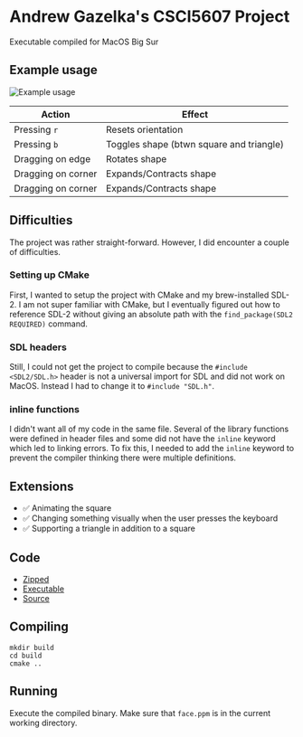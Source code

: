 # Andrew Gazelka's CSCI5607 Project
Executable compiled for MacOS Big Sur

## Example usage

![Example usage](example.gif)

| Action | Effect|
| ------------- | ------------- |
| Pressing `r`  | Resets orientation  |
| Pressing `b`  | Toggles shape (btwn square and triangle)  |
| Dragging on edge | Rotates shape |
| Dragging on corner | Expands/Contracts shape |
| Dragging on corner | Expands/Contracts shape |

## Difficulties
The project was rather straight-forward. However, I did encounter a couple of difficulties.

### Setting up CMake
First, I wanted to setup the project with CMake and my brew-installed SDL-2. I am not super familiar with CMake, but I eventually 
figured out how to reference SDL-2 without giving an absolute path with the `find_package(SDL2 REQUIRED)` command. 

### SDL headers
Still, I could not get the project to compile because the `#include <SDL2/SDL.h>` header is not a universal import for SDL and did not work on 
MacOS. Instead I had to change it to `#include "SDL.h"`.

### inline functions
I didn't want all of my code in the same file. Several of the library functions were defined in header files and some did not have the `inline` keyword which led to linking errors. To fix this, I needed to add the `inline` keyword to prevent the compiler thinking there were multiple definitions.



## Extensions
- ✅ Animating the square
- ✅ Changing something visually when the user presses the keyboard
- ✅ Supporting a triangle in addition to a square

## Code
- [Zipped](project.zip)
- [Executable](bin/proj1)
- [Source](source_code)

## Compiling
```
mkdir build
cd build
cmake ..
```

## Running
Execute the compiled binary. Make sure that `face.ppm` is in the current working directory.
